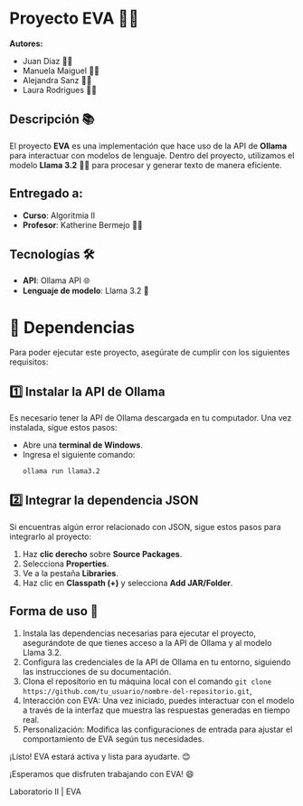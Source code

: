 # Proyecto EVA 🤖✨

**Autores:**
- Juan Diaz 👨‍💻
- Manuela Maiguel 👩‍💻
- Alejandra Sanz 👩‍💻
- Laura Rodrigues 👩‍💻

## Descripción 📚

El proyecto **EVA** es una implementación que hace uso de la API de **Ollama** para interactuar con modelos de lenguaje. Dentro del proyecto, utilizamos el modelo **Llama 3.2** 🦙💡 para procesar y generar texto de manera eficiente.

## Entregado a:  
- **Curso**: Algoritmia II   
- **Profesor**: Katherine Bermejo 👩‍🏫

## Tecnologías 🛠️
- **API**: Ollama API 🌐
- **Lenguaje de modelo**: Llama 3.2 🧠

# 🚀 Dependencias
Para poder ejecutar este proyecto, asegúrate de cumplir con los siguientes requisitos:

## 1️⃣ Instalar la API de Ollama
Es necesario tener la API de Ollama descargada en tu computador. Una vez instalada, sigue estos pasos:
- Abre una **terminal de Windows**.
- Ingresa el siguiente comando:
  ```bash
  ollama run llama3.2
  
## 2️⃣ Integrar la dependencia JSON
Si encuentras algún error relacionado con JSON, sigue estos pasos para integrarlo al proyecto:
1. Haz **clic derecho** sobre **Source Packages**.
2. Selecciona **Properties**.
3. Ve a la pestaña **Libraries**.
4. Haz clic en **Classpath (+)** y selecciona **Add JAR/Folder**.

## Forma de uso 🦾  
1. Instala las dependencias necesarias para ejecutar el proyecto, asegurándote de que tienes acceso a la API de Ollama y al modelo Llama 3.2.  
2. Configura las credenciales de la API de Ollama en tu entorno, siguiendo las instrucciones de su documentación.  
3. Clona el repositorio en tu máquina local con el comando `git clone https://github.com/tu_usuario/nombre-del-repositorio.git`, 
5. Interacción con EVA: Una vez iniciado, puedes interactuar con el modelo a través de la interfaz que muestra las respuestas generadas en tiempo real.  
6. Personalización: Modifica las configuraciones de entrada para ajustar el comportamiento de EVA según tus necesidades.

¡Listo! EVA estará activa y lista para ayudarte. 😊


¡Esperamos que disfruten trabajando con EVA! 😄

Laboratorio II | EVA
